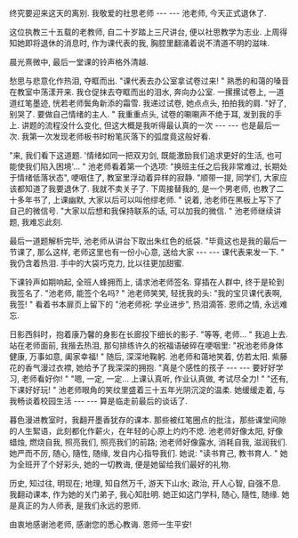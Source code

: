 终究要迎来这天的离别. 我敬爱的社思老师 --- --- 池老师, 今天正式退休了.

这位执教三十五载的老教师, 自二十岁踏上三尺讲台, 便以社思教学为志业. 上周得知她即将退休的消息时, 作为课代表的我, 胸腔里翻涌着说不清道不明的滋味.

晨光熹微中, 最后一堂课的铃声格外清越.

愁思与悲意化作热泪, 夺眶而出. "课代表去办公室拿试卷过来! " 熟悉的和蔼的嗓音在教室中荡漾开来. 我仓促抹去夺眶而出的泪水, 奔向办公室. 一摞摞试卷上, 一道道红笔墨迹, 恍若老师鬓角新添的霜雪. 我递过试卷, 她点点头, 拍拍我的肩. "好了, 别哭了. 要做自己情绪的主人. " 我重重点头, 试卷的唰唰声不绝于耳, 发到我的手上. 讲题的流程没什么变化, 但这大概是我听得最认真的一次 --- --- 也是最后一次. 我第一次发现老师板书时粉笔灰落下的弧度竟这般好看.

"来, 我们看下这道题. '情绪如同一把双刃剑, 既能激励我们追求更好的生活, 也可能使我们陷入困境'... " 池老师看着第一个选项: "换班主任之后我非常难过, 长期处于情绪低落状态", 哽咽住了, 教室里浮动着异样的寂静. "顺带一提, 同学们, 大家应该都知道了我要退休了. 我就不卖关子了. 下周接替我的, 是一个男老师, 也教了二十多年书了, 上课幽默, 大家以后可以叫他缪老师. " 说着, 池老师在黑板上写下了自己的微信号. "大家以后想和我保持联系的话, 可以加我的微信. " 池老师继续讲题, 我难忘此刻.

最后一道题解析完毕, 池老师从讲台下取出朱红色的纸袋. "毕竟这也是我的最后一节课了, 那么这样, 老师这里也有一份小心意, 送给大家 --- --- 课代表来发一下. " 我仍含着热泪. 手中的大袋巧克力, 比以往更加甜蜜.

下课铃声如期响起, 全班人蜂拥而上, 请求池老师签名. 穿插在人群中, 终于是轮到我签名了. "池老师, 能签个名吗? " 池老师笑笑, 轻抚我的头: "我的宝贝课代表啊, 我签! " 看着书本扉页上留下的 "池老师祝: 学业进步", 热泪滴答. 恩师之情, 永远难忘.

日影西斜时，抱着康乃馨的身影在长廊投下细长的影子. "等等, 老师... " 我追上去. 站在老师面前, 我揩去热泪, 那句排练许久的祝福语破碎在哽咽里: "祝池老师身体健康, 万事如意, 阖家幸福! " 随后, 深深地鞠躬. 池老师和蔼地笑着, 仿若太阳. 紫藤花的香气漫过衣襟, 她给予了我深深的拥抱. "真是个感性的孩子 --- --- 要好好学习, 老师看好你! " "嗯, 一定, 一定... 上课认真听, 作业认真做, 考试尽全力! " "还有, 下课好好玩! " 池老师眼角的笑纹里盛着三十五年光阴沉淀的温柔. 她缓缓走着, 与我畅谈着校园生活 --- ---  算是临走前最后的谈话了.

暮色漫进教室时，我翻开墨香犹存的课本. 那些被红笔圈点的批注，那些课堂间隙的人生絮语，此刻都化作薪火，在年轻的心原上灼灼不熄. 池老师好像太阳, 好像蜡烛, 燃烧自我, 照亮我们, 照亮我们的前路; 池老师好像露水, 消耗自我, 滋润我们. 她严而不厉, 随心, 隨性, 随缘, 发自内心指导我们. 她说: "读书育己, 教书育人. " 她为全班开了个好彩头, 她的一切教诲, 便是她留给我们最好的礼物.

历史, 知过往, 明现在; 地理, 知自然万千, 游天下山水; 政治, 开人心智, 自强不息. 我翻动课本, 作为她的关门弟子, 我心知肚明. 她正如这门学科, 随心, 隨性, 随缘. 她是真正的为人师表, 是我们永远的恩师.

由衷地感谢池老师, 感谢您的悉心教诲. 恩师一生平安!

